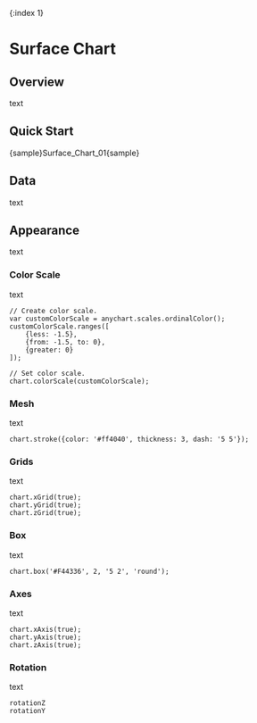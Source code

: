 {:index 1}
# Surface Chart

## Overview

text

## Quick Start

{sample}Surface\_Chart\_01{sample}

## Data

text

## Appearance

text

### Color Scale

text

```
// Create color scale.
var customColorScale = anychart.scales.ordinalColor();
customColorScale.ranges([
    {less: -1.5},
    {from: -1.5, to: 0},
    {greater: 0}
]);

// Set color scale.
chart.colorScale(customColorScale);
```

### Mesh

text

```
chart.stroke({color: '#ff4040', thickness: 3, dash: '5 5'});
```

### Grids

text

```
chart.xGrid(true);
chart.yGrid(true);
chart.zGrid(true);
```

### Box

text

```
chart.box('#F44336', 2, '5 2', 'round');
```

### Axes

text

```
chart.xAxis(true);
chart.yAxis(true);
chart.zAxis(true);
```

### Rotation

text

```
rotationZ
rotationY
```